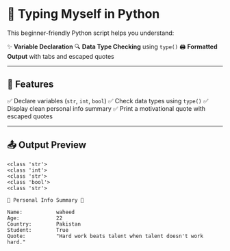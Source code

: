 # 🐍 Typing Myself in Python

This beginner-friendly Python script helps you understand:

✨ **Variable Declaration**
🔍 **Data Type Checking** using `type()`
🖨️ **Formatted Output** with tabs and escaped quotes

---

## 🧩 Features

✅ Declare variables (`str`, `int`, `bool`)
✅ Check data types using `type()`
✅ Display clean personal info summary
✅ Print a motivational quote with escaped quotes

---

## 📤 Output Preview

```
<class 'str'>
<class 'int'>
<class 'str'>
<class 'bool'>
<class 'str'>

🔹 Personal Info Summary 🔹

Name:           waheed  
Age:            22  
Country:        Pakistan  
Student:        True  
Quote:          "Hard work beats talent when talent doesn't work hard."
```
